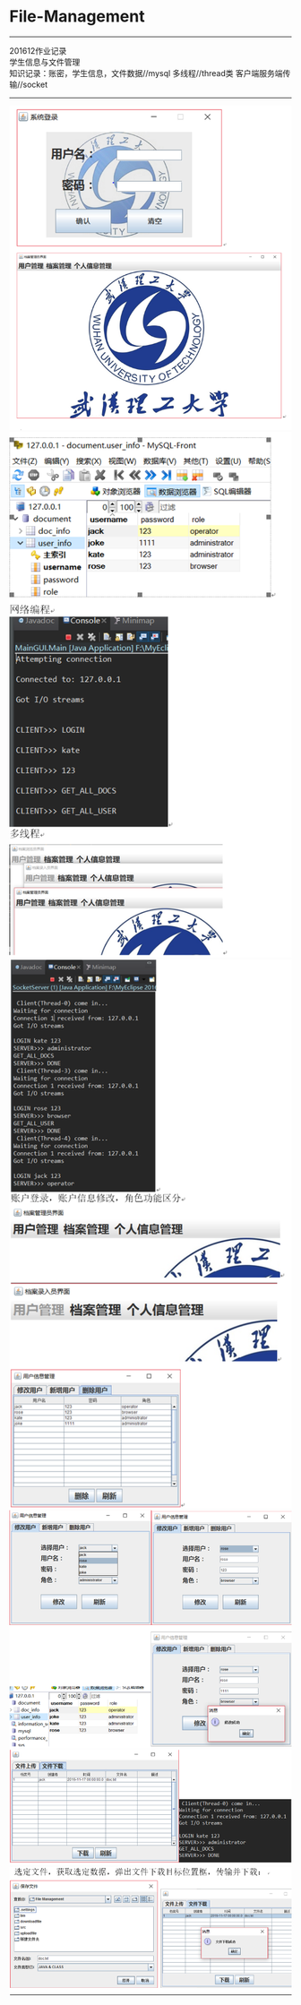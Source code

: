 # File-Management
***
201612作业记录<br>
学生信息与文件管理<br>
知识记录：账密，学生信息，文件数据//mysql 多线程//thread类 客户端服务端传输//socket
***
![](https://github.com/BOXinWORLD/Student-File-Management/raw/master/1.png)
![](https://github.com/BOXinWORLD/Student-File-Management/raw/master/2.png)
![](https://github.com/BOXinWORLD/Student-File-Management/raw/master/3.png)
![](https://github.com/BOXinWORLD/Student-File-Management/raw/master/4.png)
![](https://github.com/BOXinWORLD/Student-File-Management/raw/master/6.png)
![](https://github.com/BOXinWORLD/Student-File-Management/raw/master/5.png)
